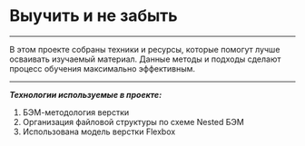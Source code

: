 # Выучить и не забыть

---

В этом проекте собраны техники и ресурсы, которые помогут лучше осваивать изучаемый материал.
Данные методы и подходы сделают процесс обучения максимально эффективным.

---

**_Технологии используемые в проекте:_**

1. БЭМ-методология верстки
2. Организация файловой структуры по схеме Nested БЭМ
3. Использована модель верстки Flexbox
